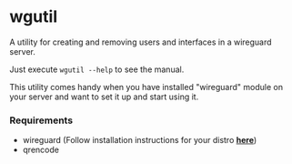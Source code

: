 # wgutil
A utility for creating and removing users and interfaces in a wireguard server.

Just execute `wgutil --help` to see the manual.

This utility comes handy when you have installed "wireguard" module on your server and want to set it up and start using it.

### Requirements
- wireguard (Follow installation instructions for your distro [**here**](https://www.wireguard.com/install/))
- qrencode
